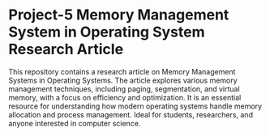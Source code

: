 # Project-5 Memory Management System in Operating System Research Article
This repository contains a research article on Memory Management Systems in Operating Systems. The article explores various memory management techniques, including paging, segmentation, and virtual memory, with a focus on efficiency and optimization. It is an essential resource for understanding how modern operating systems handle memory allocation and process management. Ideal for students, researchers, and anyone interested in computer science.


